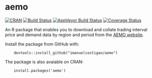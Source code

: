 # aemo

[![CRAN](http://www.r-pkg.org/badges/version/aemo)](http://cran.r-project.org/package=aemo)
[![Build Status](https://travis-ci.org/imanuelcostigan/aemo.svg?branch=master)](https://travis-ci.org/imanuelcostigan/aemo)
[![AppVeyor Build Status](https://ci.appveyor.com/api/projects/status/github/imanuelcostigan/aemo?branch=master&svg=true)](https://ci.appveyor.com/project/imanuelcostigan/aemo)
[![Coverage Status](https://img.shields.io/codecov/c/github/imanuelcostigan/aemo/master.svg)](https://codecov.io/github/imanuelcostigan/aemo?branch=master)

An R package that enables you to download and collate trading interval price and demand data by region and period from the [AEMO website](http://www.aemo.com.au/Electricity/Data/Price-and-Demand).

Install the package from GitHub with:

        devtools::install_github("imanuelcostigan/aemo")

The package is also avaiable on CRAN:

        install.packages('aemo')

